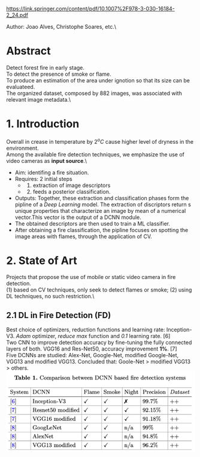 https://link.springer.com/content/pdf/10.1007%2F978-3-030-16184-2_24.pdf

Author: Joao Alves, Christophe Soares, etc.\

# Abstract
Detect forest fire in early stage.\
To detect the presence of smoke or flame.\
To produce an estimation of the area under ignotion so that its size  can be evaluateed.\
The organized dataset, composed by 882 images, was associated with relevant image metadata.\

# 1. Introduction
Overall in crease in temperature by $2^oC$ cause higher level of dryness in the environment.\
Among the available fire detection techniques, we emphasize the use of video cameras as **input source**.\
* Aim: identifing a fire situation.
* Requires: 2 initial steps
  * 1. extraction of image descriptors
  * 2. feeds a posterior classification.
* Outputs: Together, these extraction and classification phases form the pipline of a *Deep Learning* model. The extraction
of discriptors return s unique properties that characterize an image by mean of a numerical vector.This vector is the output of a DCNN module. 
* The obtained descriptors are then used to train a ML classifier.
* After obtaining a fire classification, the pipline focuses on spotting the image areas with flames, through the application of CV.

# 2. State of Art
Projects that propose the use of mobile or static video camera in fire detection.\
(1) based on CV techniques, only seek to detect flames or smoke; (2) using DL techniques, no such restriction.\
## 2.1 DL in Fire Detection (FD)
Best choice of optimizers, reduction functions and learning rate: Inception-V3. *Adam* optimizer, *reduce max* function and *0.1* learning rate. [6]\
Two CNN to improve detection accuracy by fine-tuning the fully connected layers of both. VGG16 and Res-Net50, accuracy improvement **1%**. [7]\
Five DCNNs are studied: Alex-Net, Google-Net, modified Google-Net, VGG13 and modified VGG13. Concluded that: Goole-Net > modified VGG13 > others.
![scaling=0.5](/comparing.png )



